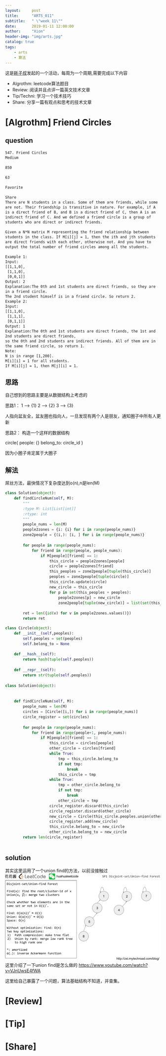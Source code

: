 ```yaml
---
layout:     post
title:      "ARTS_011"
subtitle:   " \"week 11\""
date:       2019-01-11 12:00:00
author:     "Xion"
header-img: "img/arts.jpg"
catalog: true
tags:
    - arts
    - 算法
---
```





这是[耗子叔](https://coolshell.cn)发起的一个活动，每周为一个周期,需要完成以下内容

 - Algrothm: leetcode算法题目
 - Review: 阅读并且点评一篇英文技术文章
 - Tip/Techni: 学习一个技术技巧
 - Share: 分享一篇有观点和思考的技术文章

# [Algrothm]  Friend Circles

## question
```
547. Friend Circles
Medium

850

63

Favorite

Share
There are N students in a class. Some of them are friends, while some are not. Their friendship is transitive in nature. For example, if A is a direct friend of B, and B is a direct friend of C, then A is an indirect friend of C. And we defined a friend circle is a group of students who are direct or indirect friends.

Given a N*N matrix M representing the friend relationship between students in the class. If M[i][j] = 1, then the ith and jth students are direct friends with each other, otherwise not. And you have to output the total number of friend circles among all the students.

Example 1:
Input: 
[[1,1,0],
 [1,1,0],
 [0,0,1]]
Output: 2
Explanation:The 0th and 1st students are direct friends, so they are in a friend circle. 
The 2nd student himself is in a friend circle. So return 2.
Example 2:
Input: 
[[1,1,0],
 [1,1,1],
 [0,1,1]]
Output: 1
Explanation:The 0th and 1st students are direct friends, the 1st and 2nd students are direct friends, 
so the 0th and 2nd students are indirect friends. All of them are in the same friend circle, so return 1.
Note:
N is in range [1,200].
M[i][i] = 1 for all students.
If M[i][j] = 1, then M[j][i] = 1.

```

##  思路
自己想到的思路主要是从数据结构上考虑的

思路1：
1  --> {1}
2  --> {2}
3  --> {3}

人指向盆友全，盆友圈也指向人，一旦发现有两个人是朋友，通知圈子中所有人更新


思路2：
构造一个这样的数据结构

circle{
    people: {}
    belong_to: circle_id
}

因为小圈子肯定属于大圈子


## 解法

屌丝方法，最快情况下复杂度达到o(n),n是len(M)
```python
class Solution(object):
    def findCircleNum(self, M):
        """
        :type M: List[List[int]]
        :rtype: int
        """
        people_nums = len(M)
        people2zones = {i: {i} for i in range(people_nums)}
        zone2people = {(i,): [i, ] for i in range(people_nums)}

        for people in range(people_nums):
            for friend in range(people, people_nums):
                if M[people][friend] == 1:
                    this_circle = people2zones[people]
                    circle = people2zones[friend]
                    this_peoples = zone2people[tuple(this_circle)]
                    peoples = zone2people[tuple(circle)]
                    this_circle.update(circle)
                    new_circle = this_circle
                    for p in set(this_peoples + peoples):
                        people2zones[p] = new_circle
                        zone2people[tuple(new_circle)] = list(set(this_peoples + peoples))

        ret = len({id(v) for v in people2zones.values()})
        return ret
```
```python
class Circle(object):
    def __init__(self,peoples):
        self.peoples = set(peoples)
        self.belong_to = None

    def __hash__(self):
        return hash(tuple(self.peoples))

    def __repr__(self):
        return str(tuple(self.peoples))

class Solution(object):


    def findCircleNum(self, M):
        people_nums = len(M)
        circles = [Circle([i,]) for i in range(people_nums)]
        circle_register = set(circles)

        for people in range(people_nums):
            for friend in range(people+1, people_nums):
                if M[people][friend] == 1:
                    this_circle = circles[people]
                    other_circle = circles[friend]
                    while True:
                        tmp = this_circle.belong_to
                        if not tmp:
                            break
                        this_circle = tmp
                    while True:
                        tmp = other_circle.belong_to
                        if not tmp:
                            break
                        other_circle = tmp
                    circle_register.discard(this_circle)
                    circle_register.discard(other_circle)
                    new_circle = Circle(this_circle.peoples.union(other_circle.peoples))
                    circle_register.add(new_circle)
                    this_circle.belong_to = new_circle
                    other_circle.belong_to = new_circle
        return len(circle_register)
      
```

## solution

其实这里运用了一个union find的方法，以前没接触过
![](/img/find_union.png)
这里介绍了一下union find是怎么做的
https://www.youtube.com/watch?v=VJnUwsE4fWA

这里给自己暴露了一个问题，算法基础结构不知道，并查集。
# [Review] 

# [Tip] 

# [Share] 